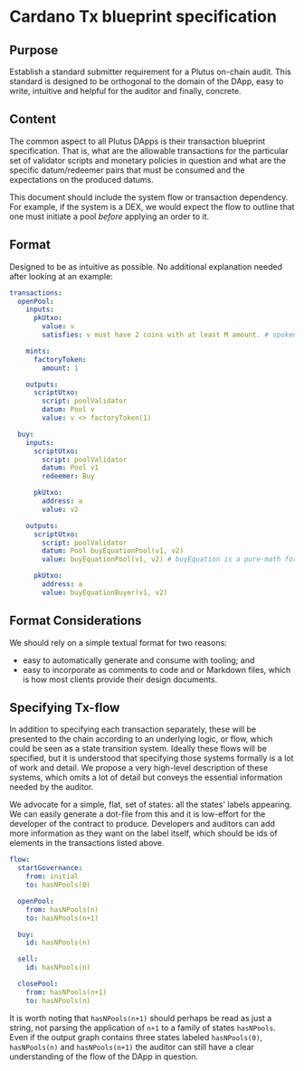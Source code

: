 # Cardano Tx blueprint specification

## Purpose
Establish a standard submitter requirement for a Plutus on-chain audit. This standard is designed to be orthogonal to the domain of the DApp, easy to write, intuitive and helpful for the auditor and finally, concrete.

## Content
The common aspect to all Plutus DApps is their transaction blueprint specification. That is, what are the allowable transactions for the particular set of validator scripts and monetary policies in question and what are the specific datum/redeemer pairs that must be consumed and the expectations on the produced datums.

This document should include the system flow or transaction dependency. For example, if the system is a DEX, we would expect the flow to outline that one must initiate a pool *before* applying an order to it.

## Format
Designed to be as intuitive as possible. No additional explanation needed after looking at an example:
```YAML
transactions:
  openPool:
    inputs:
      pkUtxo:
        value: v
        satisfies: v must have 2 coins with at least M amount. # spoken-language annotation

    mints:
      factoryToken:
        amount: 1

    outputs:
      scriptUtxo:
        script: poolValidator
        datum: Pool v
        value: v <> factoryToken(1)

  buy:
    inputs:
      scriptUtxo:
        script: poolValidator
        datum: Pool v1
        redeemer: Buy

      pkUtxo:
        address: a
        value: v2

    outputs:
      scriptUtxo:
        script: poolValidator
        datum: Pool buyEquationPool(v1, v2)
        value: buyEquationPool(v1, v2) # buyEquation is a pure-math formula listed somewhere…

      pkUtxo:
        address: a
        value: buyEquationBuyer(v1, v2)
```

## Format Considerations
We should rely on a simple textual format for two reasons: 
  *  easy to automatically generate and consume with tooling; and 
  *  easy to incorporate as comments to code and or Markdown files, which is how most clients provide their design documents.

## Specifying Tx-flow
In addition to specifying each transaction separately, these will be presented to the chain according to an underlying logic, or flow, which could be seen as a state transition system. Ideally these flows will be specified, but it is understood that specifying those systems formally is a lot of work and detail. We propose a very high-level description of these systems, which omits a lot of detail but conveys the essential information needed by the auditor.

We advocate for a simple, flat, set of states: all the states' labels appearing. We can easily generate a dot-file from this and it is low-effort for the developer of the contract to produce. Developers and auditors can add more information as they want on the label itself, which should be ids of elements in the transactions listed above.
```YAML
flow:
  startGovernance:
	from: initial
	to: hasNPools(0)

  openPool:
	from: hasNPools(n)
	to: hasNPools(n+1)

  buy:
	id: hasNPools(n)

  sell:
	id: hasNPools(n)

  closePool:
	from: hasNPools(n+1)
	to: hasNPools(n)
```

It is worth noting that `hasNPools(n+1)` should perhaps be read as just a string, not parsing the application of `n+1` to a family of states `hasNPools`. Even if the output graph contains three states labeled `hasNPools(0)`, `hasNPools(n)` and `hasNPools(n+1)` the auditor can still have a clear understanding of the flow of the DApp in question.

